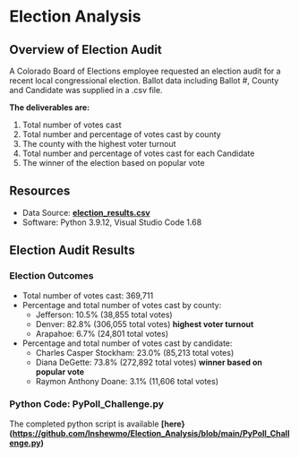 # Election Analysis

## Overview of Election Audit

A Colorado Board of Elections employee requested an election audit for a recent local congressional election.  Ballot data including Ballot #, County and Candidate was supplied in a .csv file.

**The deliverables are:**
 1. Total number of votes cast
 2. Total number and percentage of votes cast by county
 3. The county with the highest voter turnout
 4. Total number and percentage of votes cast for each Candidate
 5. The winner of the election based on popular vote

## Resources
- Data Source: **[election_results.csv](https://github.com/lnshewmo/Election_Analysis/blob/main/resources/election_results.csv)**
- Software: Python 3.9.12, Visual Studio Code 1.68

## Election Audit Results

### Election Outcomes
- Total number of votes cast: 369,711
- Percentage and total number of votes cast by county:
   - Jefferson: 10.5% (38,855 total votes)
   - Denver:    82.8% (306,055 total votes) **highest voter turnout**
   - Arapahoe:   6.7% (24,801 total votes)
 - Percentage and total number of votes cast by candidate:
   - Charles Casper Stockham:  23.0% (85,213 total votes)
   - Diana DeGette:            73.8% (272,892 total votes)  **winner based on popular vote**
   - Raymon Anthony Doane:      3.1% (11,606 total votes)

### Python Code:  PyPoll_Challenge.py
The completed python script is available **[here}(https://github.com/lnshewmo/Election_Analysis/blob/main/PyPoll_Challenge.py)**

